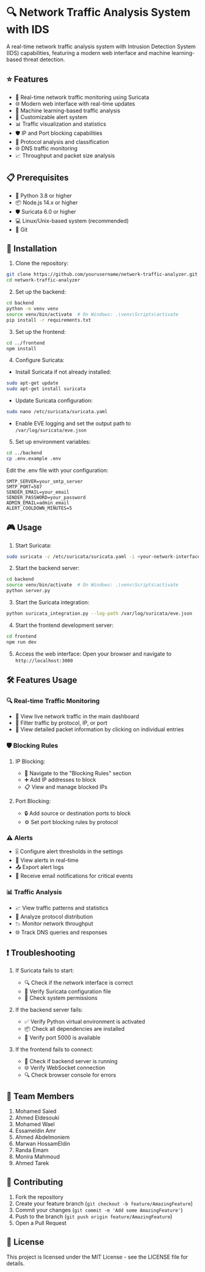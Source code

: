# 🔍 Network Traffic Analysis System with IDS

A real-time network traffic analysis system with Intrusion Detection System (IDS) capabilities, featuring a modern web interface and machine learning-based threat detection.

## ⭐ Features

- 🔄 Real-time network traffic monitoring using Suricata
- 🌐 Modern web interface with real-time updates
- 🤖 Machine learning-based traffic analysis
- 🚨 Customizable alert system
- 📊 Traffic visualization and statistics
- 🛡️ IP and Port blocking capabilities
- 📝 Protocol analysis and classification
- 🌐 DNS traffic monitoring
- 📈 Throughput and packet size analysis

## 📋 Prerequisites

- 🐍 Python 3.8 or higher
- 📦 Node.js 14.x or higher
- 🛡️ Suricata 6.0 or higher
- 💻 Linux/Unix-based system (recommended)
- 🔄 Git

## 🚀 Installation

1. Clone the repository:
```bash
git clone https://github.com/yourusername/network-traffic-analyzer.git
cd network-traffic-analyzer
```

2. Set up the backend:
```bash
cd backend
python -m venv venv
source venv/bin/activate  # On Windows: .\venv\Scripts\activate
pip install -r requirements.txt
```

3. Set up the frontend:
```bash
cd ../frontend
npm install
```

4. Configure Suricata:
- Install Suricata if not already installed:
```bash
sudo apt-get update
sudo apt-get install suricata
```
- Update Suricata configuration:
```bash
sudo nano /etc/suricata/suricata.yaml
```
- Enable EVE logging and set the output path to `/var/log/suricata/eve.json`

5. Set up environment variables:
```bash
cd ../backend
cp .env.example .env
```
Edit the .env file with your configuration:
```
SMTP_SERVER=your_smtp_server
SMTP_PORT=587
SENDER_EMAIL=your_email
SENDER_PASSWORD=your_password
ADMIN_EMAIL=admin_email
ALERT_COOLDOWN_MINUTES=5
```

## 🎮 Usage

1. Start Suricata:
```bash
sudo suricata -c /etc/suricata/suricata.yaml -i <your-network-interface>
```

2. Start the backend server:
```bash
cd backend
source venv/bin/activate  # On Windows: .\venv\Scripts\activate
python server.py
```

3. Start the Suricata integration:
```bash
python suricata_integration.py --log-path /var/log/suricata/eve.json
```

4. Start the frontend development server:
```bash
cd frontend
npm run dev
```

5. Access the web interface:
Open your browser and navigate to `http://localhost:3000`

## 🛠️ Features Usage

### 🔍 Real-time Traffic Monitoring
- 👀 View live network traffic in the main dashboard
- 🔎 Filter traffic by protocol, IP, or port
- 📝 View detailed packet information by clicking on individual entries

### 🛡️ Blocking Rules
1. IP Blocking:
   - 🚫 Navigate to the "Blocking Rules" section
   - ➕ Add IP addresses to block
   - 📋 View and manage blocked IPs

2. Port Blocking:
   - 🔒 Add source or destination ports to block
   - ⚙️ Set port blocking rules by protocol

### ⚠️ Alerts
- 🎚️ Configure alert thresholds in the settings
- 🔔 View alerts in real-time
- 📤 Export alert logs
- 📧 Receive email notifications for critical events

### 📊 Traffic Analysis
- 📈 View traffic patterns and statistics
- 🔄 Analyze protocol distribution
- 📉 Monitor network throughput
- 🌐 Track DNS queries and responses

## ❗ Troubleshooting

1. If Suricata fails to start:
   - 🔍 Check if the network interface is correct
   - 📝 Verify Suricata configuration file
   - 🔑 Check system permissions

2. If the backend server fails:
   - ✅ Verify Python virtual environment is activated
   - 📦 Check all dependencies are installed
   - 🔌 Verify port 5000 is available

3. If the frontend fails to connect:
   - 🔄 Check if backend server is running
   - 🌐 Verify WebSocket connection
   - 🔍 Check browser console for errors

## 👥 Team Members
1. Mohamed Saied
2. Ahmed Eldesouki 
3. Mohamed Wael 
4. Essameldin Amr
5. Ahmed Abdelmoniem
6. Marwan HossamEldin
7. Randa Emam
8. Monira Mahmoud
9. Ahmed Tarek

## 🤝 Contributing

1. Fork the repository
2. Create your feature branch (`git checkout -b feature/AmazingFeature`)
3. Commit your changes (`git commit -m 'Add some AmazingFeature'`)
4. Push to the branch (`git push origin feature/AmazingFeature`)
5. Open a Pull Request

## 📄 License

This project is licensed under the MIT License - see the LICENSE file for details. 